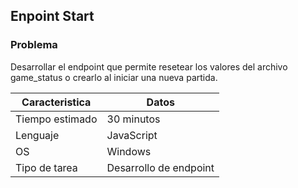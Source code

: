 ## Enpoint Start

### Problema

Desarrollar el endpoint que permite resetear los valores del archivo game_status o crearlo al iniciar una nueva partida.

| Caracteristica  | Datos                        |
| --------------- | ---------------------------- |              
| Tiempo estimado | 30 minutos                   |
| Lenguaje        | JavaScript                   |
| OS              | Windows                      |
| Tipo de tarea   | Desarrollo de endpoint       |

